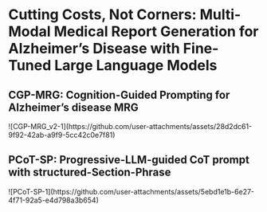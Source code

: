 <h1>Cutting Costs, Not Corners: Multi-Modal Medical Report Generation for Alzheimer’s Disease with Fine-Tuned Large Language Models</h1>

<h2>CGP-MRG:  Cognition-Guided Prompting for Alzheimer’s disease MRG</h2>
![CGP-MRG_v2-1](https://github.com/user-attachments/assets/28d2dc61-9f92-42ab-a9f9-5cc42c0e7f81)
<h2>PCoT-SP: Progressive-LLM-guided CoT prompt with structured-Section-Phrase</h2>
![PCoT-SP-1](https://github.com/user-attachments/assets/5ebd1e1b-6e27-4f71-92a5-e4d798a3b654)
